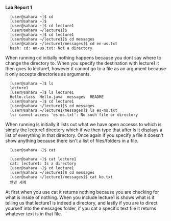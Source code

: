 **Lab Report 1**
```
  [user@sahara ~]$ cd
  [user@sahara ~]$
  [user@sahara ~]$ cd lecture1 
  [user@sahara ~/lecture1]$ 
  [user@sahara ~]$ cd lecture1
  [user@sahara ~/lecture1]$ cd messages
  [user@sahara ~/lecture1/messages]$ cd en-us.txt
  bash: cd: en-us.txt: Not a directory
```
  When running cd initially nothing happens because you dont say where to change the directory to. When you specify the destination with lecture1 it then goes to lecture1, however it cannot go to a file as an argument because it only accepts directories as arguments.
```
  [user@sahara ~]$ ls
  lecture1
  [user@sahara ~]$ ls lecture1
  Hello.class  Hello.java  messages  README
  [user@sahara ~]$ cd lecture1
  [user@sahara ~/lecture1]$ cd messages
  [user@sahara ~/lecture1/messages]$ ls es-ms.txt
  ls: cannot access 'es-ms.txt': No such file or directory
```
  When running ls initially it lists out what we have open accesss to which is simply the lecture1 directory which if we then type that after ls it displays a list of everything in that directory. Once again if you specify a file it doesn't show anything because there isn't a list of files/folders in a file.
```
  [user@sahara ~]$ cat

  [user@sahara ~]$ cat lecture1
  cat: lecture1: Is a directory
  [user@sahara ~]$ cd lecture1
  [user@sahara ~/lecture1]$ cd messages
  [user@sahara ~/lecture1/messages]$ cat ko.txt
  안녕 세계
```
  At first when you use cat it returns nothing because you are checking for what is inside of nothing. When you include lecture1 is shows what is it telling us that lecture1 is indeed a directory, and lastly if you are to direct yourself into the messages folder, if you cat a specific text file it returns whatever text is in that file.
